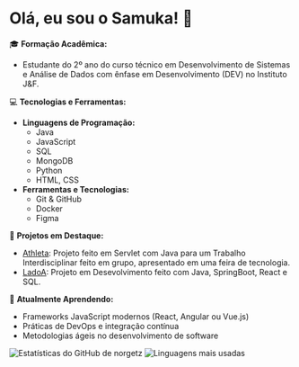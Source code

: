 # Olá, eu sou o Samuka! 👋

🎓 **Formação Acadêmica:**  
- Estudante do 2º ano do curso técnico em Desenvolvimento de Sistemas e Análise de Dados com ênfase em Desenvolvimento (DEV) no Instituto J&F.

💻 **Tecnologias e Ferramentas:**  
- **Linguagens de Programação:**  
  - Java
  - JavaScript
  - SQL
  - MongoDB
  - Python
  - HTML, CSS
- **Ferramentas e Tecnologias:**  
  - Git & GitHub
  - Docker
  - Figma

🚀 **Projetos em Destaque:**  
- [Athleta](https://github.com/Athleta-Interdisciplinar/AthletaServlet.git): Projeto feito em Servlet com Java para um Trabalho Interdisciplinar feito em grupo, apresentado em uma feira de tecnologia.
- [LadoA](https://github.com/GabrielLoureiro09/LadoA.git): Projeto em Desevolvimento feito com Java, SpringBoot, React e SQL.

🌱 **Atualmente Aprendendo:**  
- Frameworks JavaScript modernos (React, Angular ou Vue.js)
- Práticas de DevOps e integração contínua
- Metodologias ágeis no desenvolvimento de software

![Estatísticas do GitHub de norgetz](https://github-readme-stats.vercel.app/api?username=norgetz&show_icons=true&theme=tokyonight) 
![Linguagens mais usadas](https://github-readme-stats.vercel.app/api/top-langs/?username=norgetz&layout=compact&theme=tokyonight)
